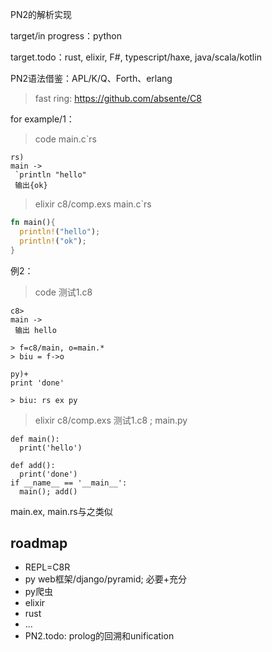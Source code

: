 

PN2的解析实现

target/in progress：python

target.todo：rust, elixir, F#, typescript/haxe, java/scala/kotlin

PN2语法借鉴：APL/K/Q、Forth、erlang

>fast ring: https://github.com/absente/C8

for example/1：
>code main.c`rs
```
rs)
main ->
 `println "hello"
 输出{ok}
```
>elixir c8/comp.exs main.c`rs
```rust
fn main(){
  println!("hello");
  println!("ok");
}
```

例2：
>code 测试1.c8
```
c8>
main ->
 输出 hello

> f=c8/main, o=main.*
> biu = f->o

py)+
print 'done'

> biu: rs ex py
```
>elixir c8/comp.exs 测试1.c8 ; main.py
```
def main():
  print('hello')

def add():
  print('done')
if __name__ == '__main__':
  main(); add()
```
main.ex, main.rs与之类似


roadmap
-------
 - REPL=C8R
 - py web框架/django/pyramid; 必要+充分
 - py爬虫
 - elixir
 - rust
 - ...
 - PN2.todo: prolog的回溯和unification
